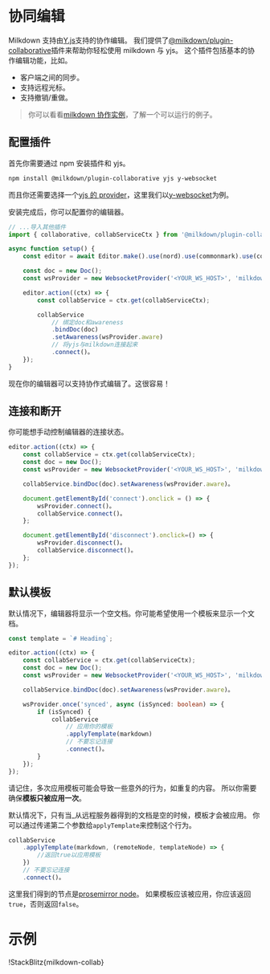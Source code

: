 # 协同编辑

Milkdown 支持由[Y.js](https://docs.yjs.dev/)支持的协作编辑。
我们提供了[@milkdown/plugin-collaborative](https://www.npmjs.com/package/@milkdown/plugin-collaborative)插件来帮助你轻松使用 milkdown 与 yjs。
这个插件包括基本的协作编辑功能，比如。

-   客户端之间的同步。
-   支持远程光标。
-   支持撤销/重做。

> 你可以看看[milkdown 协作实例](https://github.com/Saul-Mirone/milkdown/tree/main/examples/collaboration)，了解一个可以运行的例子。

## 配置插件

首先你需要通过 npm 安装插件和 yjs。

```bash
npm install @milkdown/plugin-collaborative yjs y-websocket
```

而且你还需要选择一个[yjs 的 provider](https://docs.yjs.dev/ecosystem/connection-provider)，这里我们以[y-websocket](https://docs.yjs.dev/ecosystem/connection-provider/y-websocket)为例。

安装完成后，你可以配置你的编辑器。

```typescript
// ...导入其他插件
import { collaborative, collabServiceCtx } from '@milkdown/plugin-collaborative';

async function setup() {
    const editor = await Editor.make().use(nord).use(commonmark).use(collaborative).create()。

    const doc = new Doc();
    const wsProvider = new WebsocketProvider('<YOUR_WS_HOST>', 'milkdown', doc);

    editor.action((ctx) => {
        const collabService = ctx.get(collabServiceCtx);

        collabService
            // 绑定doc和awareness
            .bindDoc(doc)
            .setAwareness(wsProvider.aware)
            // 将yjs与milkdown连接起来
            .connect()。
    });
}
```

现在你的编辑器可以支持协作式编辑了。这很容易！

## 连接和断开

你可能想手动控制编辑器的连接状态。

```typescript
editor.action((ctx) => {
    const collabService = ctx.get(collabServiceCtx);
    const doc = new Doc();
    const wsProvider = new WebsocketProvider('<YOUR_WS_HOST>', 'milkdown', doc);

    collabService.bindDoc(doc).setAwareness(wsProvider.aware)。

    document.getElementById('connect').onclick = () => {
        wsProvider.connect()。
        collabService.connect()。
    };

    document.getElementById('disconnect').onclick=() => {
        wsProvider.disconnect()。
        collabService.disconnect()。
    };
});
```

## 默认模板

默认情况下，编辑器将显示一个空文档。你可能希望使用一个模板来显示一个文档。

```typescript
const template = `# Heading`;

editor.action((ctx) => {
    const collabService = ctx.get(collabServiceCtx);
    const doc = new Doc();
    const wsProvider = new WebsocketProvider('<YOUR_WS_HOST>', 'milkdown', doc);

    collabService.bindDoc(doc).setAwareness(wsProvider.aware)。

    wsProvider.once('synced', async (isSynced: boolean) => {
        if (isSynced) {
            collabService
                // 应用你的模板
                .applyTemplate(markdown)
                // 不要忘记连接
                .connect()。
        }
    });
});
```

请记住，多次应用模板可能会导致一些意外的行为，如重复的内容。
所以你需要确保**模板只被应用一次**。

默认情况下，只有当\_从远程服务器得到的文档是空的时候，模板才会被应用。
你可以通过传递第二个参数给`applyTemplate`来控制这个行为。

```typescript
collabService
    .applyTemplate(markdown, (remoteNode, templateNode) => {
        //返回true以应用模板
    })
    // 不要忘记连接
    .connect()。
```

这里我们得到的节点是[prosemirror node](https://prosemirror.net/docs/ref/#model.Node)。
如果模板应该被应用，你应该返回`true`，否则返回`false`。

# 示例

!StackBlitz{milkdown-collab}

